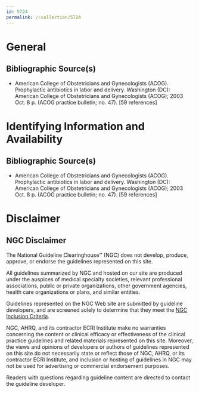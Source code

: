 ```yaml
---
id: 5724
permalink: /:collection/5724
---
```


# General

## Bibliographic Source(s)

- American College of Obstetricians and Gynecologists (ACOG). Prophylactic antibiotics in labor and delivery. Washington (DC): American College of Obstetricians and Gynecologists (ACOG); 2003 Oct. 8 p. (ACOG practice bulletin; no. 47). [59 references]

# Identifying Information and Availability

## Bibliographic Source(s)

- American College of Obstetricians and Gynecologists (ACOG). Prophylactic antibiotics in labor and delivery. Washington (DC): American College of Obstetricians and Gynecologists (ACOG); 2003 Oct. 8 p. (ACOG practice bulletin; no. 47). [59 references]

# Disclaimer

## NGC Disclaimer

The National Guideline Clearinghouse™ (NGC) does not develop, produce, approve, or endorse the guidelines represented on this site.

All guidelines summarized by NGC and hosted on our site are produced under the auspices of medical specialty societies, relevant professional associations, public or private organizations, other government agencies, health care organizations or plans, and similar entities.

Guidelines represented on the NGC Web site are submitted by guideline developers, and are screened solely to determine that they meet the [NGC Inclusion Criteria](/help-and-about/summaries/inclusion-criteria).

NGC, AHRQ, and its contractor ECRI Institute make no warranties concerning the content or clinical efficacy or effectiveness of the clinical practice guidelines and related materials represented on this site. Moreover, the views and opinions of developers or authors of guidelines represented on this site do not necessarily state or reflect those of NGC, AHRQ, or its contractor ECRI Institute, and inclusion or hosting of guidelines in NGC may not be used for advertising or commercial endorsement purposes.

Readers with questions regarding guideline content are directed to contact the guideline developer.

